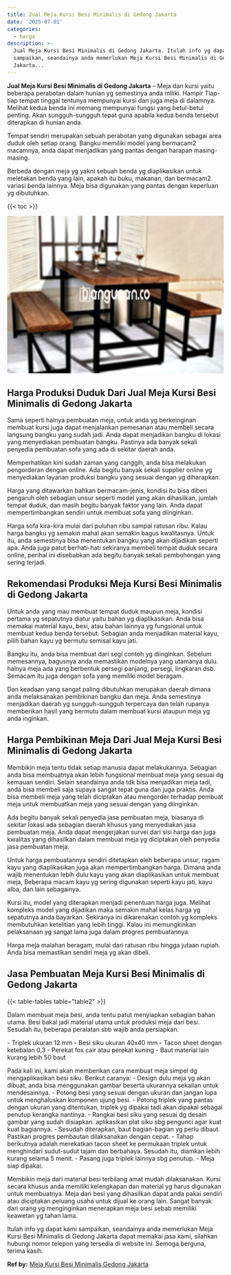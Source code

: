 ```yaml
---
title: Jual Meja Kursi Besi Minimalis di Gedong Jakarta
date: '2025-07-01'
categories:
  - harga
description: >-
  Jual Meja Kursi Besi Minimalis di Gedong Jakarta. Itulah info yg dapat kami
  sampaikan, seandainya anda memerlukan Meja Kursi Besi Minimalis di Gedong
  Jakarta...
---
```


**Jual Meja Kursi Besi Minimalis di Gedong Jakarta** – Meja dan kursi yaitu beberapa perabotan dalam hunian yg semestinya anda miliki. Hampir Tiap-tiap tempat tinggal tentunya mempunyai kursi dan juga meja di dalamnya. Melihat kedua benda ini memang mempunyai fungsi yang betul-betul penting. Akan sungguh-sungguh tepat guna apabila kedua benda tersebut diterapkan di hunian anda.

Tempat sendiri merupakan sebuah perabotan yang digunakan sebagai area duduk oleh setiap orang. Bangku memiliki model yang bermacam2 macamnya, anda dapat menjadikan yang pantas dengan harapan masing-masing.

Berbeda dengan meja yg yakni sebuah benda yg diaplikasikan untuk meletakan benda yang lain, apakah itu buku, makanan, dan bermacam2 variasi benda lainnya. Meja bisa digunakan yang pantas dengan keperluan yg dibutuhkan.

{{< toc >}}

![Jual Meja Kursi Besi Minimalis di Gedong Jakarta](/images/jual-meja-besi-murah01.png)

## Harga Produksi Duduk Dari Jual Meja Kursi Besi Minimalis di Gedong Jakarta

Sama seperti halnya pembuatan meja, untuk anda yg berkeinginan membuat kursi juga dapat menjalankan pemesanan atau membeli secara langsung bangku yang sudah jadi. Anda dapat menjadikan bangku di lokasi yang menyediakan pembuatan bangku. Pastinya ada banyak sekali penyedia pembuatan sofa yang ada di sekitar daerah anda.

Memperhatikan kini sudah zaman yang canggih, anda bisa melakukan pengorderan dengan online. Ada begitu banyak sekali supplier online yg menyediakan layanan produksi bangku yang sesuai dengan yg diharapkan.

Harga yang ditawarkan bahkan bermacam-jenis, kondisi itu bisa diberi pengaruh oleh sebagian unsur seperti model yang akan dihasilkan, jumlah tempat duduk, dan masih begitu banyak faktor yang lain. Anda dapat mempertimbangkan sendiri untuk membuat sofa yang diinginkan.

Harga sofa kira-kira mulai dari puluhan ribu sampai ratusan ribu. Kalau harga bangku yg semakin mahal akan semakin bagus kwalitasnya. Untuk itu, anda semestinya bisa menentukan bangku yang akan dijadikan seperti apa. Anda juga patut berhati-hati sekiranya membeli tempat duduk secara online, perihal ini disebabkan ada begitu banyak sekali pembohongan yang sering terjadi.

## Rekomendasi Produksi Meja Kursi Besi Minimalis di Gedong Jakarta

Untuk anda yang mau membuat tempat duduk maupun meja, kondisi pertama yg sepatutnya diatur yaitu bahan yg diaplikasikan. Anda bisa memakai material kayu, besi, atau bahan lainnya yg fungsional untuk membuat kedua benda tersebut. Sebagian anda menjadikan material kayu, pilih bahan kayu yg bermutu semisal kayu jati.

Bangku itu, anda bisa membuat dari segi contoh yg diinginkan. Sebelum memesannya, bagusnya anda memastikan modelnya yang utamanya dulu. halnya meja ada yang berbentuk persegi panjang, persegi, lingkaran dsb. Semacam itu juga dengan sofa yang memiliki model beragam.

Dan keadaan yang sangat paling dibutuhkan merupakan daerah dimana anda melaksanakan pembikinan bangku dan meja. Anda semestinya menjadikan daerah yg sungguh-sungguh terpercaya dan telah rupanya memberikan hasil yang bermutu dalam membuat kursi ataupun meja yg anda inginkan.

## Harga Pembikinan Meja Dari Jual Meja Kursi Besi Minimalis di Gedong Jakarta

Membikin meja tentu tidak setiap manusia dapat melakukannya. Sebagian anda bisa membuatnya akan lebih fungsional membuat meja yang sesuai dg kemauan sendiri. Selain seandainya anda tdk bisa menjadikan meja tadi, anda bisa membeli saja supaya sangat tepat guna dan juga praktis. Anda bisa membeli meja yang telah diciptakan atau mengorder terhadap pembuat meja untuk membuatkan meja yang sesuai dengan yang diinginkan.

Ada begitu banyak sekali penyedia jasa pembuatan meja, biasanya di sekitar lokasi ada sebagian daerah khusus yang menyediakan jasa pembuatan meja. Anda dapat mengerjakan survei dari sisi harga dan juga kwalitas yang dihasilkan dalam membuat meja yg diciptakan oleh penyedia jasa pembuatan meja.

Untuk harga pembuatannya sendiri ditetapkan oleh beberapa unsur, ragam kayu yang diaplikasikan juga akan mempertimbangkan harga. Dimana anda wajib menentukan lebih dulu kayu yang akan diaplikasikan untuk membuat meja, Beberapa macam kayu yg sering digunakan seperti kayu jati, kayu alba, dan lain sebagainya.

Kursi itu, model yang diterapkan menjadi penentuan harga juga. Melihat kompleks model yang dijadikan maka semakin mahal kelas harga yg sepatutnya anda bayarkan. Sekiranya ini dikarenakan contoh yg kompleks membutuhkan ketelitian yang lebih tinggi. Kalau ini memungkinkan pelaksanaan yg sangat lama juga dalam progres pembuatannya.

Harga meja malahan beragam, mulai dari ratusan ribu hingga jutaan rupiah. Anda bisa memastikan sendiri meja yg akan dibeli.

## Jasa Pembuatan Meja Kursi Besi Minimalis di Gedong Jakarta

{{< table-tables table="table2" >}}

Dalam membuat meja besi, anda tentu patut menyiapkan sebagian bahan utama. Besi bakal jadi material utama untuk produksi meja dari besi. Sesudah itu, beberapa peralatan sbb wajib anda persiapkan:

\- Triplek ukuran 12 mm - Besi siku ukuran 40x40 mm - Tacon sheet dengan ketebalan 0,3 - Perekat fox cair atau perekat kuning - Baut material lain kurang lebih 50 baut

Pada kali ini, kami akan memberikan cara membuat meja simpel dg mengaplikasikan besi siku. Berikut caranya: - Design dulu meja yg akan dibuat, anda bisa menggunakan gambar beserta ukurannya sekalian untuk mendesainnya. - Potong besi yang sesuai dengan ukuran dan jangan lupa untuk menghaluskan komponen ujung besi. - Potong triplek yang pantas dengan ukuran yang ditentukan, triplek yg dipakai tadi akan dipakai sebagai penutup kerangka nantinya. - Rangkai besi siku yang sesuai dg desain gambar yang sudah disiapkan. aplikasikan plat siku sbg pengunci agar kuat kuat bagiannya. - Sesudah diterapkan, baut bagian-bagian yg perlu dibaut. Pastikan progres pembautan dilaksanakan dengan cepat. - Tahap berikutnya adalah merekatkan tacon sheet ke permukaan triplek untuk menghindari sudut-sudut tajam dan berbahaya. Sesudah itu, diamkan lebih kurang selama 5 menit. - Pasang juga triplek lainnya sbg penutup. - Meja siap dipakai.

Membikin meja dari material besi terbilang amat mudah dilaksanakan. Kursi secara khusus anda memiliki kelengkapan dan material yg harus digunakan untuk membuatnya. Meja dari besi yang dihasilkan dapat anda pakai sendiri atau diciptakan peluang usaha untuk dijual ke orang lain. Sangat banyak dari orang yg menginginkan menerapkan meja besi sebab memiliki keawetan yg tahan lama.

Itulah info yg dapat kami sampaikan, seandainya anda memerlukan Meja Kursi Besi Minimalis di Gedong Jakarta dapat memakai jasa kami, silahkan hubungi nomor telepon yang tersedia di website ini. Semoga berguna, terima kasih.

**Ref by:** [Meja Kursi Besi Minimalis Gedong Jakarta](https://id.wikipedia.org/wiki/Meja)
